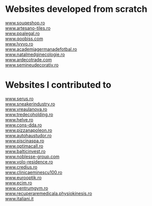 # Websites developed from scratch
www.souqeshop.ro  
www.artesano-tiles.ro  
www.ppalegal.ro  
www.qoobiss.com  
www.lyvvo.ro  
www.academiagermanadefotbal.ro  
www.natalmedginecologie.ro  
www.ardecotrade.com  
www.semineudecorativ.ro  

# Websites I contributed to
www.serus.ro  
www.sneakerindustry.ro  
www.vreaulanova.ro  
www.tredecoholding.ro  
www.helve.ro  
www.cons-dda.ro  
www.pizzanapoleon.ro  
www.autohaustudor.ro  
www.piscinaspa.ro  
www.optimacall.ro  
www.balticinvest.ro  
www.noblesse-group.com  
www.volo-residence.ro  
www.credius.ro  
www.clinicaeminescu100.ro  
www.eurooptik.ro  
www.ecim.ro  
www.centrumgym.ro  
www.recuperaremedicala.physiokinesis.ro  
www.italiani.it  
